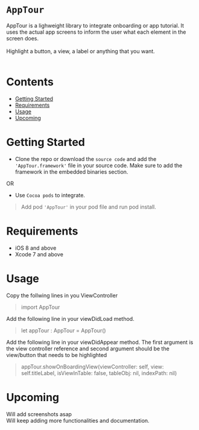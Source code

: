 
# ```AppTour```

AppTour is a lighweight library to integrate onboarding or app tutorial. It uses the actual app screens to inform the user what each element in the screen does.
<br/><br/>
Highlight a button, a view, a label or anything that you want.
<br/><br/>

# Contents
* [Getting Started](#getting-started)
* [Requirements](#requirements)
* [Usage](#usage)
* [Upcoming](#upcoming)

# Getting Started
* Clone the repo or download the `source code` and add the `'AppTour.framework'` file in your source code. Make sure to add the framework in the embedded binaries section.

OR

* Use `Cocoa pods` to integrate. <br/>
> Add pod `'AppTour'` in your pod file and run pod install.


# Requirements
* iOS 8 and above
* Xcode 7 and above

# Usage
Copy the follwing lines in you ViewController
> import AppTour

Add the following line in your viewDidLoad method.
> let appTour : AppTour = AppTour()

Add the following line in your viewDidAppear method. The first argument is the view controller reference and second argument should be the view/button that needs to be highlighted
> appTour.showOnBoardingView(viewController: self, view: self.titleLabel, isViewInTable: false, tableObj: nil, indexPath: nil)

# Upcoming
Will add screenshots asap
<br/>
Will keep adding more functionalities and documentation.
